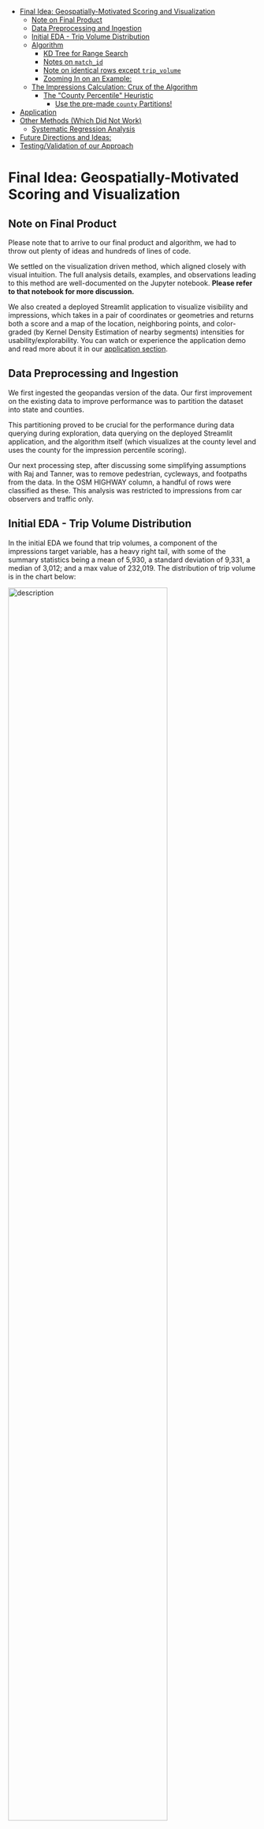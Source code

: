 - [Final Idea: Geospatially-Motivated Scoring and Visualization](#final-idea-geospatially-motivated-scoring-and-visualization)
  - [Note on Final Product](#note-on-final-product)
  - [Data Preprocessing and Ingestion](#data-preprocessing-and-ingestion)
  - [Initial EDA - Trip Volume Distribution](#initial-eda---trip-volume-distribution)
  - [Algorithm](#algorithm)
    - [KD Tree for Range Search](#kd-tree-for-range-search)
    - [Notes on `match_id`](#notes-on-match_id)
    - [Note on identical rows except `trip_volume`](#note-on-identical-rows-except-trip_volume)
    - [Zooming In on an Example:](#zooming-in-on-an-example)
  - [The Impressions Calculation: Crux of the Algorithm](#the-impressions-calculation-crux-of-the-algorithm)
    - [The "County Percentile" Heuristic](#the-county-percentile-heuristic)
      - [Use the pre-made `county` Partitions!](#use-the-pre-made-county-partitions)
- [Application](#application)
- [Other Methods (Which Did Not Work)](#other-methods-which-did-not-work)
  - [Systematic Regression Analysis](#systematic-regression-analysis)
- [Future Directions and Ideas:](#future-directions-and-ideas)
- [Testing/Validation of our Approach](#testingvalidation-of-our-approach)

# Final Idea: Geospatially-Motivated Scoring and Visualization

## Note on Final Product

Please note that to arrive to our final product and algorithm, we had to throw out plenty of ideas and hundreds of lines of code. 

We settled on the visualization driven method, which aligned closely with visual intuition. The full analysis details, examples, and observations leading to this method are well-documented on the Jupyter notebook. **Please refer to that notebook for more discussion.**

We also created a deployed Streamlit application to visualize visibility and impressions, which takes in a pair of coordinates or geometries and returns both a score and a map of the location, neighboring points, and color-graded (by Kernel Density Estimation of nearby segments) intensities for usability/explorability. You can watch or experience the application demo and read more about it in our [application section](#application).

## Data Preprocessing and Ingestion

We first ingested the geopandas version of the data. Our first improvement on the existing data to improve performance was to partition the dataset into state and counties.

This partitioning proved to be crucial for the performance during data querying during exploration, data querying on the deployed Streamlit application, and the algorithm itself (which visualizes at the county level and uses the county for the impression percentile scoring).

Our next processing step, after discussing some simplifying assumptions with Raj and Tanner, was to remove pedestrian, cycleways, and footpaths from the data. In the OSM HIGHWAY column, a handful of rows were classified as these. This analysis was restricted to impressions from car observers and traffic only.

## Initial EDA - Trip Volume Distribution

In the initial EDA we found that trip volumes, a component of the impressions target variable, has a heavy right tail, with some of the summary statistics being a mean of 5,930, a standard deviation of 9,331, a median of 3,012; and a max value of 232,019. The distribution of trip volume is in the chart below:

<!-- ![](../assets/2025-02-22-23-47-18.png) -->
<img src="../assets/dist_trip_vol.png" width="80%" alt="description">

## Algorithm

Our algorithm for determining impressions involves a kd-tree for range search, then scoring a location against percentile information of its county.

### KD Tree for Range Search

The first step of the algorithm is to retrieve all points contained within a certain radius of an input point (store). We use the haversine as our distance metric.  The KD tree reduces the search time from linear to logarithmic complexity.  To further optimize performance, we restrict the search to only points within the same county.  

Running an example for Middlesex County in Massachusetts, we get 14 points in the dataset within a quarter mile distance from the center of Cambridge Massachusetts (provided its latitude and longitude)

For example, our team's favorite cafe, Felipe's in Harvard Square, scored 6 points connecting to 3 different segments in a quarter mile radius. But we still need our impressions score!

### Notes on `match_id`

After checking a street we know well in Boston, we noticed that for a segment id, the one that has match_dir = 1 and the one with match_dir = 2 add up to the observation with match_dir = 3.

So, when match_dir = 1, that `trips_volume` corresponds to the "correct"/"closest" side of the segment to the geometry. Thus, we have to consider `match_dir = 1` when computing impressions. This is a massively simplifying assumption as drivers can certainly look at other sides of the road while waiting at a red light, but are more likely to notice businesses on their side of the road. It will also be easier to pull into same road side businesses for most of the US, barring highways with no nearby exit to the adjacent side of the road.

### Note on identical rows except `trip_volume`

Since we noticed several instances where rows seemed identical minus the trip volume, which was interesting, we wanted to take those average of those volumes and combined them into one observation.

After an unpacking of the geom data, we realized we could not dedupe as these were distinct geometries tied to distinct trip volumes.

### Zooming In on an Example:

For example, when we zoom in on this provided store location (black dot) in Harvard Square, and filter for `match_id = 1`, we get segments that are on the correct side of the street to get impressions facing the storefront. In real life, those segments do have a direct line of sight to that store location, verifying our visual intuition from the map visualization:

<!-- ![](../assets/2025-02-23-01-38-37.png) -->
<img src="../assets/2025-02-23-01-38-37.png" width="80%" alt="description">

## The Impressions Calculation: Crux of the Algorithm

We can answer the **impressions** question posed by the team by taking the mean of trip volumes for all nearest neighbors (computed by our KD Tree based function), for a provided pair of coordinates or geometries input, with some careful constraints. 

Note: When we aggregate the trip volumes for the segments in the given radius, we do a simple average, but this could be improved with a Parzen Window/density estimation.

```python
neighbors_df[neighbors_df['id'].isin(set(county_data_neighbors['id']))]['trips_volu'].mean()
```

Once we've aggregated the nearby trip volumes, we compute the impression score. 

We would like to normalize the impression score to be between 0 and 1. To perform the calibration of this score, we compute a set of `thresholds` based on the distribution of trip volumes in the county. The reason that this calibration is done at the county level is because it seems reasonable that a client may want to find a piece of property nearby at the local level, rather than a national search. See the below section for further discussion on this heuristic. The **$k$-th percentile** of trip volumes corresponds to the **$k$-th impression score**.

<img src="../assets/impression_score_curve.png" width="80%" alt="description">

Note: There are other ways to calibrate the impression score. For example, instead of constraining the trip volumes, we could use the constraint than an **equal proportion of segments** have each impression score.  

### The "County Percentile" Heuristic

Counties are a natural demographic and political divisions, as well as useful data partitions for performance. If someone is looking for a future shop location, they will likely want to stay within a certain county.

Also, oftentimes, financial policies and business incentives set at the county level. For example, Cobb County has a small business incentive program, which will encourage clients to plan their store within its confines.

#### Use the pre-made `county` Partitions!

Since we had (in a sense) taken care of "wrong side of the road" impressions with `match_dir = 1`, and they are a useful heuristic as a "percentile background", we can also use the county partitions that already existed in our data. 


# Application

The application uses Kernel Density Estimation to assign colors to the areas depending on volume of points and segments nearby:


<img src="../assets/kernel_density_heatmap.png" width="80%" alt="description">
<img src="../assets/kernel_density_heatmap2.png" width="80%" alt="description">

As you can see, the application returns a score for a set of latitudes and longitudes, and also provides an interactive visualization with satellite image overlays for clients.  

# Other Methods (Which Did Not Work)

## Systematic Regression Analysis

We originally brainstormed a variety of methods, attacking the **impressions** problem by getting intuition both through visual methods and through statistical methods.

To start, we ran a systematic regression analysis, where the target was trip volumes. We tried Linear, LASSO, Ridge, ElasticNet, and even K Nearest Neighbors regression (this made sense as the data had a natural "radius" aspect to it). Also, all the data was scaled as it had massively different proportions.

This required the encoding of categorical variables, taking the **center** of the geometries to make prediction easier, and dropping several variables:

```python
    excluded_cols = [target_variable, "id", "created_at", "updated_at", "geom", "day_type",
                    "day_part", "segment_id", "trips_sample_count", "segment_name", "osm_id",
                    "trips_sample_count_masked", "trips_volume_masked", "vmt"]
    feature_cols = [col for col in df.columns if col not in excluded_cols]
```

The code (found in systemic_testing.py) also systematically tried different subset of the set of features and recorded model performance on these ($R^2$, MSE, Feature Importance for random forest and decision tree methods). None of the subset of values trialed, even the ones that looked particularly promising, combined, yielded good results.

Unfortunately, these methods all yielded **terrible** $R^2$ scores, hovering as low as ~0.15 for ElasticNet and as high as 0.17 for Linear Regression.

It was clear we had to discard this method and try a new one.


# Future Directions and Ideas:

Parzen Window/density estimation
- We would like to refactor the aggregation of trip volumes under our given constraints to use Parzen Window/density estimation.

Kernel Heat Map or Gaussian Blurring:

- We would like to experiment with Gaussian Blurring as the aggregator for trip volumes given a store location.

Graphical Models and Graph Databases:

- Given more time, we would have liked to explore segment connections and relationships with graph relationships. There is an argument to be made that

# Testing/Validation of our Approach

We tested a few local (to us) locations in Boston with extremely high traffic and impressions, and our algorithm and application yielded a high score for all of these. 

We also noticed that our method picked up on **subtle traffic patterns and brought those into our impressions score**. A location in an area that had a high potential impressions score scored lower than an adjacent storefront which was on an intersection with two streets facing it, which allowed for more eyes on the store location from car traffic. 


